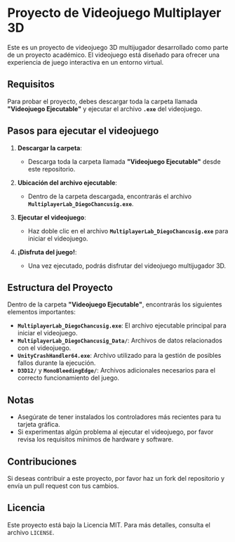 # Proyecto de Videojuego Multiplayer 3D

Este es un proyecto de videojuego 3D multijugador desarrollado como parte de un proyecto académico. El videojuego está diseñado para ofrecer una experiencia de juego interactiva en un entorno virtual.

## Requisitos

Para probar el proyecto, debes descargar toda la carpeta llamada **"Videojuego Ejecutable"** y ejecutar el archivo **`.exe`** del videojuego.

## Pasos para ejecutar el videojuego

1. **Descargar la carpeta**:
   - Descarga toda la carpeta llamada **"Videojuego Ejecutable"** desde este repositorio.
   
2. **Ubicación del archivo ejecutable**:
   - Dentro de la carpeta descargada, encontrarás el archivo **`MultiplayerLab_DiegoChancusig.exe`**.

3. **Ejecutar el videojuego**:
   - Haz doble clic en el archivo **`MultiplayerLab_DiegoChancusig.exe`** para iniciar el videojuego.

4. **¡Disfruta del juego!**:
   - Una vez ejecutado, podrás disfrutar del videojuego multijugador 3D.

## Estructura del Proyecto

Dentro de la carpeta **"Videojuego Ejecutable"**, encontrarás los siguientes elementos importantes:

- **`MultiplayerLab_DiegoChancusig.exe`**: El archivo ejecutable principal para iniciar el videojuego.
- **`MultiplayerLab_DiegoChancusig_Data/`**: Archivos de datos relacionados con el videojuego.
- **`UnityCrashHandler64.exe`**: Archivo utilizado para la gestión de posibles fallos durante la ejecución.
- **`D3D12/`** y **`MonoBleedingEdge/`**: Archivos adicionales necesarios para el correcto funcionamiento del juego.

## Notas

- Asegúrate de tener instalados los controladores más recientes para tu tarjeta gráfica.
- Si experimentas algún problema al ejecutar el videojuego, por favor revisa los requisitos mínimos de hardware y software.

## Contribuciones

Si deseas contribuir a este proyecto, por favor haz un fork del repositorio y envía un pull request con tus cambios.

## Licencia

Este proyecto está bajo la Licencia MIT. Para más detalles, consulta el archivo `LICENSE`.
